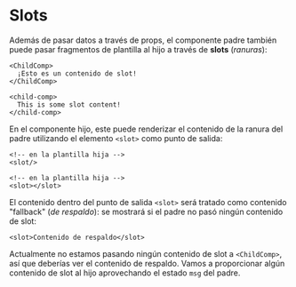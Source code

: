 # Slots

Además de pasar datos a través de props, el componente padre también puede pasar fragmentos de plantilla al hijo a través de **slots** (*ranuras*):

<div class="sfc">

```vue-html
<ChildComp>
  ¡Esto es un contenido de slot!
</ChildComp>
```

</div>
<div class="html">

```vue-html
<child-comp>
  This is some slot content!
</child-comp>
```

</div>

En el componente hijo, este puede renderizar el contenido de la ranura del padre utilizando el elemento `<slot>` como punto de salida:

<div class="sfc">

```vue-html
<!-- en la plantilla hija -->
<slot/>
```

</div>
<div class="html">

```vue-html
<!-- en la plantilla hija -->
<slot></slot>
```

</div>

El contenido dentro del punto de salida `<slot>` será tratado como contenido "fallback"  (*de respaldo*): se mostrará si el padre no pasó ningún contenido de slot:

```vue-html
<slot>Contenido de respaldo</slot>
```

Actualmente no estamos pasando ningún contenido de slot a `<ChildComp>`, así que deberías ver el contenido de respaldo. Vamos a proporcionar algún contenido de slot al hijo aprovechando el estado `msg` del padre.
